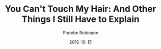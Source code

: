 ---
layout: post
title: "You Can't Touch My Hair: And Other Things I Still Have to Explain"
book: you-cant-touch-my-hair
author: Phoebe Robinson
kindle: true
date: 2016-10-15
tags:
  - humor
  - feminism
  - race
---